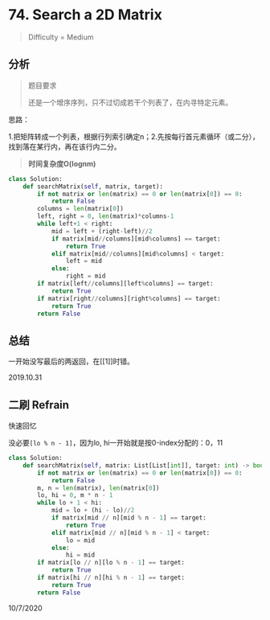 # 74. Search a 2D Matrix
> Difficulty = Medium

## 分析

> 题目要求
> 
> 还是一个增序序列，只不过切成若干个列表了，在内寻特定元素。

思路：

1.把矩阵转成一个列表，根据行列索引确定n；2.先按每行首元素循环（或二分），找到落在某行内，再在该行内二分。

> **时间复杂度O(lognm)**

```python
class Solution:
    def searchMatrix(self, matrix, target):
        if not matrix or len(matrix) == 0 or len(matrix[0]) == 0:
            return False
        columns = len(matrix[0])
        left, right = 0, len(matrix)*columns-1
        while left+1 < right:
            mid = left + (right-left)//2
            if matrix[mid//columns][mid%columns] == target:
                return True
            elif matrix[mid//columns][mid%columns] < target:
                left = mid
            else:
                right = mid
        if matrix[left//columns][left%columns] == target:
            return True
        if matrix[right//columns][right%columns] == target:
            return True
        return False
```

## 总结

一开始没写最后的两返回，在[[1]]时错。

2019.10.31

## 二刷 Refrain

快速回忆

没必要`[lo % n - 1]`，因为lo, hi一开始就是按0-index分配的：0，11

```python
class Solution:
    def searchMatrix(self, matrix: List[List[int]], target: int) -> bool:
        if not matrix or len(matrix) == 0 or len(matrix[0]) == 0:
            return False
        m, n = len(matrix), len(matrix[0])
        lo, hi = 0, m * n - 1
        while lo + 1 < hi:
            mid = lo + (hi - lo)//2
            if matrix[mid // n][mid % n - 1] == target:
                return True
            elif matrix[mid // n][mid % n - 1] < target:
                lo = mid
            else:
                hi = mid
        if matrix[lo // n][lo % n - 1] == target:
            return True
        if matrix[hi // n][hi % n - 1] == target:
            return True
        return False
```

10/7/2020